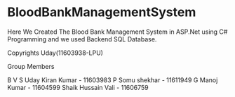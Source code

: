 # BloodBankManagementSystem
Here We Created The Blood Bank Management System in ASP.Net using C# Programming and we used Backend SQL Database.  

Copyrights Uday(11603938-LPU)

Group Members

B V S Uday Kiran Kumar - 11603983
P Somu shekhar - 11611949
G Manoj Kumar - 11604599
Shaik Hussain Vali - 11606759

